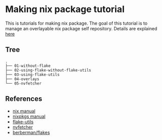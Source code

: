 # Making nix package tutorial

This is tutorials for making nix package.
The goal of this tutorial is to manage an overlayable nix package self repository.
Details are explained [here]()

## Tree
```
.
├── 01-without-flake
├── 02-using-flake-without-flake-utils
├── 03-using-flake-utils
├── 04-overlays
└── 05-nvfetcher
```

## References
- [nix manual](https://nixos.org/manual/nix/stable)
- [nixpkgs manual](https://nixos.org/manual/nix/stable/language/builtins.html)
- [flake-utils](https://github.com/numtide/flake-utils)
- [nvfetcher](https://github.com/berberman/nvfetcher)
- [berberman/flakes](https://github.com/berberman/flakes)
